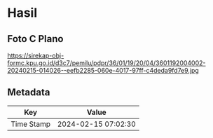 # Hasil

## Foto C Plano

https://sirekap-obj-formc.kpu.go.id/d3c7/pemilu/pdpr/36/01/19/20/04/3601192004002-20240215-014026--eefb2285-060e-4017-97ff-c4deda9fd7e9.jpg


## Metadata

| Key        | Value               |
| ---------- | ------------------- |
| Time Stamp | 2024-02-15 07:02:30 |



